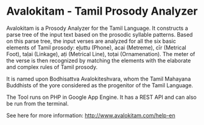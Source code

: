 Avalokitam - Tamil Prosody Analyzer
==========

Avalokitam is a Prosody Analyzer for the Tamil Language. It constructs a parse tree of the input text based on the prosodic syllable patterns. Based on this parse tree, the input verses are analyzed for all the six basic elements of Tamil prosody: eḻuttu (Phone), acai (Metreme), cīr (Metrical Foot), taḷai (Linkage), aṭi (Metrical Line), toṭai (Ornamenation). The meter of the verse is then recognized by matching the elements with the elaborate and complex rules of Tamil prosody.

It is named upon Bodhisattva Avalokiteshvara, whom the Tamil Mahayana Buddhists of the yore considered as the progenitor of the Tamil Language.

The Tool runs on PHP in Google App Engine. It has a REST API and can also be run from the terminal.

See here for more information: http://www.avalokitam.com/help-en




